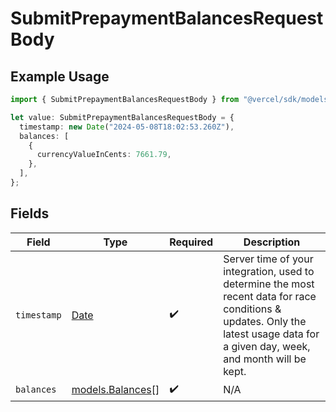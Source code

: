 # SubmitPrepaymentBalancesRequestBody

## Example Usage

```typescript
import { SubmitPrepaymentBalancesRequestBody } from "@vercel/sdk/models/submitprepaymentbalancesop.js";

let value: SubmitPrepaymentBalancesRequestBody = {
  timestamp: new Date("2024-05-08T18:02:53.260Z"),
  balances: [
    {
      currencyValueInCents: 7661.79,
    },
  ],
};
```

## Fields

| Field                                                                                                                                                                            | Type                                                                                                                                                                             | Required                                                                                                                                                                         | Description                                                                                                                                                                      |
| -------------------------------------------------------------------------------------------------------------------------------------------------------------------------------- | -------------------------------------------------------------------------------------------------------------------------------------------------------------------------------- | -------------------------------------------------------------------------------------------------------------------------------------------------------------------------------- | -------------------------------------------------------------------------------------------------------------------------------------------------------------------------------- |
| `timestamp`                                                                                                                                                                      | [Date](https://developer.mozilla.org/en-US/docs/Web/JavaScript/Reference/Global_Objects/Date)                                                                                    | :heavy_check_mark:                                                                                                                                                               | Server time of your integration, used to determine the most recent data for race conditions & updates. Only the latest usage data for a given day, week, and month will be kept. |
| `balances`                                                                                                                                                                       | [models.Balances](../models/balances.md)[]                                                                                                                                       | :heavy_check_mark:                                                                                                                                                               | N/A                                                                                                                                                                              |